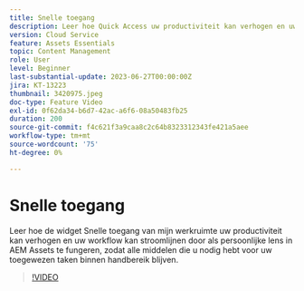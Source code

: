 ```yaml
---
title: Snelle toegang
description: Leer hoe Quick Access uw productiviteit kan verhogen en uw workflow kan stroomlijnen door als persoonlijke lens in AEM Assets te fungeren, zodat alle middelen die u nodig hebt voor uw toegewezen taken binnen handbereik blijven.
version: Cloud Service
feature: Assets Essentials
topic: Content Management
role: User
level: Beginner
last-substantial-update: 2023-06-27T00:00:00Z
jira: KT-13223
thumbnail: 3420975.jpeg
doc-type: Feature Video
exl-id: 0f62da34-b6d7-42ac-a6f6-08a50483fb25
duration: 200
source-git-commit: f4c621f3a9caa8c2c64b8323312343fe421a5aee
workflow-type: tm+mt
source-wordcount: '75'
ht-degree: 0%

---
```


# Snelle toegang

Leer hoe de widget Snelle toegang van mijn werkruimte uw productiviteit kan verhogen en uw workflow kan stroomlijnen door als persoonlijke lens in AEM Assets te fungeren, zodat alle middelen die u nodig hebt voor uw toegewezen taken binnen handbereik blijven.

>[!VIDEO](https://video.tv.adobe.com/v/3420975/?learn=on)
